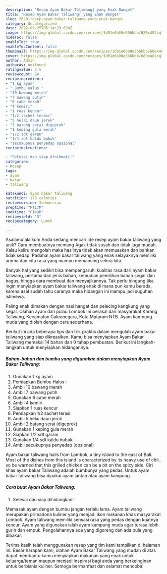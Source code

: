 ```yaml
---
description: "Resep Ayam Bakar Taliwang{ yang Enak Banget"
title: "Resep Ayam Bakar Taliwang{ yang Enak Banget"
slug: 2620-resep-ayam-bakar-taliwang-yang-enak-banget
category: Uncategorized
date: 2022-09-25T05:14:23.694Z
image: https://img-global.cpcdn.com/recipes/1d91e6b08e366bbb/680x482cq70/ayam-bakar-taliwang-foto-resep-utama.jpg
hideToc: false
enableToc: true
enableTocContent: false
thumbnail: https://img-global.cpcdn.com/recipes/1d91e6b08e366bbb/680x482cq70/ayam-bakar-taliwang-foto-resep-utama.jpg
cover: https://img-global.cpcdn.com/recipes/1d91e6b08e366bbb/680x482cq70/ayam-bakar-taliwang-foto-resep-utama.jpg
author: Admin
authorAv: notfound
ratingvalue: 3.5
reviewcount: 24
recipeingredient:
- "1 kg ayam"
- " Bumbu Halus "
- "10 bawang merah"
- "7 bawang putih"
- "6 cabe merah"
- "4 kemiri"
- "1 ruas kencur"
- "1/2 sachet terasi"
- "5 helai daun jeruk"
- "2 batang serai digeprek"
- "1 keping gula merah"
- "1/2 sdt garam"
- "1/4 sdt kaldu bubuk"
- "secukupnya penyedap opsional"
recipeinstructions:

- "Selesai dan siap dinikmati!"
categories:
- Resep
tags:
- ayam
- bakar
- taliwang

katakunci: ayam bakar taliwang 
nutrition: 173 calories
recipecuisine: Indonesian
preptime: "PT17M"
cooktime: "PT43M"
recipeyield: "3"
recipecategory: Lunch

---
```



Asalamu'alaikum Anda sedang mencari ide resep ayam bakar taliwang yang unik? Cara membuatnya memang Agak tidak susah dan tidak juga mudah. Kalau keliru mengolah maka hasilnya tidak akan memuaskan dan bahkan tidak sedap. Padahal ayam bakar taliwang yang enak selayaknya memiliki aroma dan cita rasa yang mampu memancing selera kita.


Banyak hal yang sedikit bisa mempengaruhi kualitas rasa dari ayam bakar taliwang, pertama dari jenis bahan, kemudian pemilihan bahan segar dan bagus, hingga cara membuat dan menyajikannya. Tak perlu bingung jika ingin menyiapkan ayam bakar taliwang enak di mana pun kamu berada, karena asal sudah tahu caranya maka hidangan ini mampu jadi suguhan istimewa.

Paling enak dimakan dengan nasi hangat dan pelecing kangkung yang segar. Olahan ayam dari pulau Lombok ini berasal dari masyarakat Karang Taliwang, Kecamatan Cakranegara, Kota Mataram NTB. Ayam kampung muda yang diolah dengan cara sederhana.


Berikut ini ada beberapa tips dan trik praktis dalam mengolah ayam bakar taliwang yang siap dikreasikan. Kamu bisa menyiapkan Ayam Bakar Taliwang memakai 14 bahan dan 0 tahap pembuatan. Berikut ini langkah-langkah untuk menyiapkan hidangannya.

<!--inarticleads1-->

##### Bahan-bahan dan bumbu yang digunakan dalam menyiapkan Ayam Bakar Taliwang:

1. Gunakan 1 kg ayam
1. Persiapkan  Bumbu Halus :
1. Ambil 10 bawang merah
1. Ambil 7 bawang putih
1. Gunakan 6 cabe merah
1. Ambil 4 kemiri
1. Siapkan 1 ruas kencur
1. Persiapkan 1/2 sachet terasi
1. Ambil 5 helai daun jeruk
1. Ambil 2 batang serai (digeprek)
1. Gunakan 1 keping gula merah
1. Siapkan 1/2 sdt garam
1. Gunakan 1/4 sdt kaldu bubuk
1. Ambil secukupnya penyedap (opsional)


Ayam bakar taliwang hails from Lombok, a tiny island to the east of Bali. Most of the dishes from this island is characterized by its heavy use of chili, so be warned that this grilled chicken can be a bit on the spicy side. Ciri khas ayam bakar Taliwang adalah bumbunya yang pedas. Untuk ayam bakar taliwang bisa dipakai ayam jantan atau ayam kampung. 

<!--inarticleads2-->

##### Cara buat Ayam Bakar Taliwang:


1. Selesai dan siap dihidangkan!

Memasak ayam dengan bumbu jangan terlalu lama. Ayam taliwang merupakan primadona kuliner yang menjadi ikon makanan khas masyarakat Lombok. Ayam taliwang memiliki sensasi rasa yang pedas dengan kuatnya kencur. Ayam yang digunakan ialah ayam kampung muda agar terasa lebih gurih dan empuk. Pengolahannya ada yang digoreng dan ada pula yang dibakar. 

Terima kasih telah menggunakan resep yang tim kami tampilkan di halaman ini. Besar harapan kami, olahan Ayam Bakar Taliwang yang mudah di atas dapat membantu kamu menyiapkan makanan yang enak untuk keluarga/teman maupun menjadi inspirasi bagi anda yang berkeinginan untuk berbisnis kuliner. Semoga bermanfaat dan selamat mencoba!
